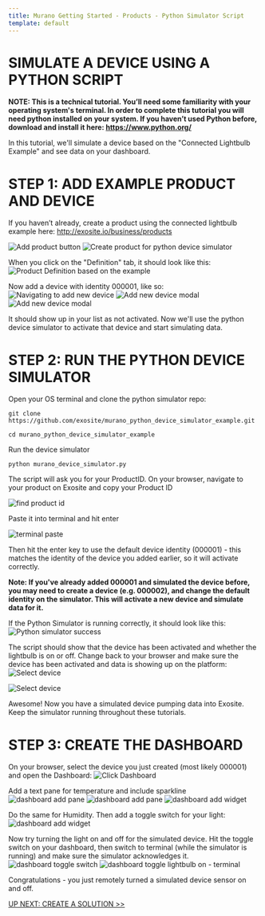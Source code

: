 ```yaml
---
title: Murano Getting Started - Products - Python Simulator Script
template: default
---
```


# SIMULATE A DEVICE USING A PYTHON SCRIPT
**NOTE: This is a technical tutorial. You’ll need some familiarity with your operating system's terminal. In order to complete this tutorial you will need python installed on your system. If you haven’t used Python before, download and install it here: <a href="https://www.python.org" target="_blank">https://www.python.org/</a>**

In this tutorial, we'll simulate a device based on the "Connected Lightbulb Example" and see data on your dashboard.


# STEP 1: ADD EXAMPLE PRODUCT AND DEVICE

If you haven’t already, create a product using the connected lightbulb example here:
<a href="http://exosite.io/business/products" target="_blank">http://exosite.io/business/products</a>

![Add product button](assets/add_new_product.png )
![Create product for python device simulator](assets/create_product_python_simulator.png)

When you click on the "Definition" tab, it should look like this:
![Product Definition based on the example](assets/product_definition_lightbulb_example.png)

Now add a device with identity 000001, like so:
![Navigating to add new device](assets/product_add_device.png)
![Add new device modal](assets/new_device.png)
![Add new device modal](assets/product_device_not_activated.png)

It should show up in your list as not activated. Now we'll use the python device simulator to activate that device and start simulating data.


# STEP 2: RUN THE PYTHON DEVICE SIMULATOR

Open your OS terminal and clone the python simulator repo:
```
git clone https://github.com/exosite/murano_python_device_simulator_example.git
```

```
cd murano_python_device_simulator_example
```

Run the device simulator
```
python murano_device_simulator.py
```

The script will ask you for your ProductID. On your browser, navigate to your product on Exosite and copy your Product ID

![find product id](assets/find_product_id.png)

Paste it into terminal and hit enter

![terminal paste](assets/terminal_paste.png)

Then hit the enter key to use the default device identity (000001) - this matches the identity of the device you added earlier, so it will activate correctly.

**Note: If you've already added 000001 and simulated the device before, you may need to create a device (e.g. 000002), and change the default identity on the simulator. This will activate a new device and simulate data for it.**

If the Python Simulator is running correctly, it should look like this:
![Python simulator success](assets/product_python_simulator_success.png)

The script should show that the device has been activated and whether the lightbulb is on or off. Change back to your browser and make sure the device has been activated and data is showing up on the platform:
![Select device](assets/product_device_activated.png)

![Select device](assets/product_device_resources_simulated_data.png)

Awesome! Now you have a simulated device pumping data into Exosite. Keep the simulator running throughout these tutorials.


# STEP 3: CREATE THE DASHBOARD

On your browser, select the device you just created (most likely 000001) and open the Dashboard:
![Click Dashboard](assets/click_dashboard.png)

Add a text pane for temperature and include sparkline
 ![dashboard add pane](assets/product_dashboard_add_pane.png)
 ![dashboard add pane](assets/product_dashboard_add_widget.png)
 ![dashboard add widget](assets/dashboard_add_widget.png)

Do the same for Humidity. Then add a toggle switch for your light:
 ![dashboard add widget](assets/product_dashboard_toggle_widget.png)

Now try turning the light on and off for the simulated device. Hit the toggle switch on your dashboard, then switch to terminal (while the simulator is running) and make sure the simulator acknowledges it.
 ![dashboard toggle switch](assets/product_dashboard_complete_toggle_switch.png)
 ![dashboard toggle lightbulb on - terminal](assets/product_dashboard_lightbulb_on_terminal.png)

Congratulations - you just remotely turned a simulated device sensor on and off. 

<a class="btn orange" href="http://beta-docs.exosite.com/murano/get-started/solutions/exampleapp/">UP NEXT: CREATE A SOLUTION >></a>
<div style="padding-bottom: 300px"></div>







